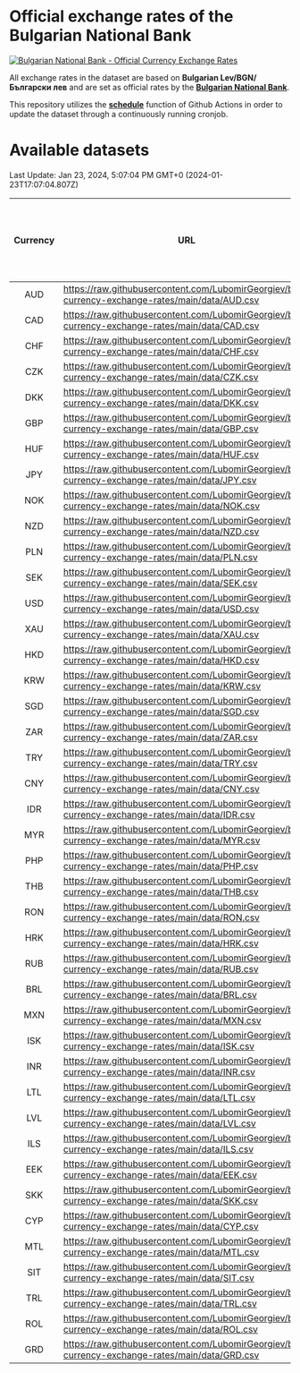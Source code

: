 # Official exchange rates of the Bulgarian National Bank

[![Bulgarian National Bank - Official Currency Exchange Rates](https://github.com/LubomirGeorgiev/bnb-currency-exchange-rates/actions/workflows/update-rates.yml/badge.svg?branch=main)](https://github.com/LubomirGeorgiev/bnb-currency-exchange-rates/actions/workflows/update-rates.yml)

All exchange rates in the dataset are based on **Bulgarian Lev/BGN/Български лев** and are set as official rates by the [**Bulgarian National Bank**](https://www.bnb.bg/Statistics/StExternalSector/StExchangeRates/StERForeignCurrencies/index.htm?toLang=_EN).

This repository utilizes the [**schedule**](https://docs.github.com/en/actions/reference/events-that-trigger-workflows) function of Github Actions in order to update the dataset through a continuously running cronjob.

# Available datasets

<!-- START LINKS (DO NOT EVER FU*ING DELETE THIS COMMENT FOR THE LOVE OF YOUR LIFE!!! IF YOU ARE CURIOS HOW IT WORKS, YOU CAN HAVE A LOOK AT ./src/updateReadme.ts) -->

Last Update: Jan 23, 2024, 5:07:04 PM GMT+0 (2024-01-23T17:07:04.807Z)

| Currency | URL                                                                                             | Number of records | Number of missing days that were filled in |
| :------: | ----------------------------------------------------------------------------------------------- | :---------------: | :----------------------------------------: |
|   AUD    | https://raw.githubusercontent.com/LubomirGeorgiev/bnb-currency-exchange-rates/main/data/AUD.csv |       8744        |                    2701                    |
|   CAD    | https://raw.githubusercontent.com/LubomirGeorgiev/bnb-currency-exchange-rates/main/data/CAD.csv |       8744        |                    2701                    |
|   CHF    | https://raw.githubusercontent.com/LubomirGeorgiev/bnb-currency-exchange-rates/main/data/CHF.csv |       8744        |                    2701                    |
|   CZK    | https://raw.githubusercontent.com/LubomirGeorgiev/bnb-currency-exchange-rates/main/data/CZK.csv |       8744        |                    2701                    |
|   DKK    | https://raw.githubusercontent.com/LubomirGeorgiev/bnb-currency-exchange-rates/main/data/DKK.csv |       8744        |                    2701                    |
|   GBP    | https://raw.githubusercontent.com/LubomirGeorgiev/bnb-currency-exchange-rates/main/data/GBP.csv |       8744        |                    2701                    |
|   HUF    | https://raw.githubusercontent.com/LubomirGeorgiev/bnb-currency-exchange-rates/main/data/HUF.csv |       8744        |                    2701                    |
|   JPY    | https://raw.githubusercontent.com/LubomirGeorgiev/bnb-currency-exchange-rates/main/data/JPY.csv |       8744        |                    2701                    |
|   NOK    | https://raw.githubusercontent.com/LubomirGeorgiev/bnb-currency-exchange-rates/main/data/NOK.csv |       8744        |                    2701                    |
|   NZD    | https://raw.githubusercontent.com/LubomirGeorgiev/bnb-currency-exchange-rates/main/data/NZD.csv |       8744        |                    2701                    |
|   PLN    | https://raw.githubusercontent.com/LubomirGeorgiev/bnb-currency-exchange-rates/main/data/PLN.csv |       8744        |                    2701                    |
|   SEK    | https://raw.githubusercontent.com/LubomirGeorgiev/bnb-currency-exchange-rates/main/data/SEK.csv |       8744        |                    2701                    |
|   USD    | https://raw.githubusercontent.com/LubomirGeorgiev/bnb-currency-exchange-rates/main/data/USD.csv |       8744        |                    2701                    |
|   XAU    | https://raw.githubusercontent.com/LubomirGeorgiev/bnb-currency-exchange-rates/main/data/XAU.csv |       8744        |                    2703                    |
|   HKD    | https://raw.githubusercontent.com/LubomirGeorgiev/bnb-currency-exchange-rates/main/data/HKD.csv |       8444        |                    2612                    |
|   KRW    | https://raw.githubusercontent.com/LubomirGeorgiev/bnb-currency-exchange-rates/main/data/KRW.csv |       8444        |                    2612                    |
|   SGD    | https://raw.githubusercontent.com/LubomirGeorgiev/bnb-currency-exchange-rates/main/data/SGD.csv |       8444        |                    2612                    |
|   ZAR    | https://raw.githubusercontent.com/LubomirGeorgiev/bnb-currency-exchange-rates/main/data/ZAR.csv |       8444        |                    2612                    |
|   TRY    | https://raw.githubusercontent.com/LubomirGeorgiev/bnb-currency-exchange-rates/main/data/TRY.csv |       6928        |                    2144                    |
|   CNY    | https://raw.githubusercontent.com/LubomirGeorgiev/bnb-currency-exchange-rates/main/data/CNY.csv |       6808        |                    2108                    |
|   IDR    | https://raw.githubusercontent.com/LubomirGeorgiev/bnb-currency-exchange-rates/main/data/IDR.csv |       6808        |                    2108                    |
|   MYR    | https://raw.githubusercontent.com/LubomirGeorgiev/bnb-currency-exchange-rates/main/data/MYR.csv |       6808        |                    2108                    |
|   PHP    | https://raw.githubusercontent.com/LubomirGeorgiev/bnb-currency-exchange-rates/main/data/PHP.csv |       6808        |                    2108                    |
|   THB    | https://raw.githubusercontent.com/LubomirGeorgiev/bnb-currency-exchange-rates/main/data/THB.csv |       6808        |                    2108                    |
|   RON    | https://raw.githubusercontent.com/LubomirGeorgiev/bnb-currency-exchange-rates/main/data/RON.csv |       6749        |                    2090                    |
|   HRK    | https://raw.githubusercontent.com/LubomirGeorgiev/bnb-currency-exchange-rates/main/data/HRK.csv |       6421        |                    1985                    |
|   RUB    | https://raw.githubusercontent.com/LubomirGeorgiev/bnb-currency-exchange-rates/main/data/RUB.csv |       6117        |                    1888                    |
|   BRL    | https://raw.githubusercontent.com/LubomirGeorgiev/bnb-currency-exchange-rates/main/data/BRL.csv |       5840        |                    1813                    |
|   MXN    | https://raw.githubusercontent.com/LubomirGeorgiev/bnb-currency-exchange-rates/main/data/MXN.csv |       5840        |                    1813                    |
|   ISK    | https://raw.githubusercontent.com/LubomirGeorgiev/bnb-currency-exchange-rates/main/data/ISK.csv |       5746        |                    1781                    |
|   INR    | https://raw.githubusercontent.com/LubomirGeorgiev/bnb-currency-exchange-rates/main/data/INR.csv |       5471        |                    1697                    |
|   LTL    | https://raw.githubusercontent.com/LubomirGeorgiev/bnb-currency-exchange-rates/main/data/LTL.csv |       5147        |                    1576                    |
|   LVL    | https://raw.githubusercontent.com/LubomirGeorgiev/bnb-currency-exchange-rates/main/data/LVL.csv |       4784        |                    1464                    |
|   ILS    | https://raw.githubusercontent.com/LubomirGeorgiev/bnb-currency-exchange-rates/main/data/ILS.csv |       4749        |                    1480                    |
|   EEK    | https://raw.githubusercontent.com/LubomirGeorgiev/bnb-currency-exchange-rates/main/data/EEK.csv |       3992        |                    1218                    |
|   SKK    | https://raw.githubusercontent.com/LubomirGeorgiev/bnb-currency-exchange-rates/main/data/SKK.csv |       2968        |                    910                     |
|   CYP    | https://raw.githubusercontent.com/LubomirGeorgiev/bnb-currency-exchange-rates/main/data/CYP.csv |       2900        |                    884                     |
|   MTL    | https://raw.githubusercontent.com/LubomirGeorgiev/bnb-currency-exchange-rates/main/data/MTL.csv |       2600        |                    795                     |
|   SIT    | https://raw.githubusercontent.com/LubomirGeorgiev/bnb-currency-exchange-rates/main/data/SIT.csv |       2538        |                    774                     |
|   TRL    | https://raw.githubusercontent.com/LubomirGeorgiev/bnb-currency-exchange-rates/main/data/TRL.csv |       1816        |                    557                     |
|   ROL    | https://raw.githubusercontent.com/LubomirGeorgiev/bnb-currency-exchange-rates/main/data/ROL.csv |       1695        |                    522                     |
|   GRD    | https://raw.githubusercontent.com/LubomirGeorgiev/bnb-currency-exchange-rates/main/data/GRD.csv |        359        |                    107                     |

<!-- END LINKS (DO NOT EVER FU*ING DELETE THIS COMMENT FOR THE LOVE OF YOUR LIFE!!! IF YOU ARE CURIOS HOW IT WORKS, YOU CAN HAVE A LOOK AT ./src/updateReadme.ts) -->
